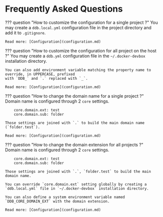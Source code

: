 Frequently Asked Questions
===

??? question "How to customize the configuration for a single project ?"
    You may create a `ddb.local.yml` configuration file in the project directory and add it to `.gitignore`.
    
    Read more: [Configuration](configuration.md)
    
??? question "How to customize the configuration for all project on the host ?"
    You may create a `ddb.yml` configuration file in the `~/.docker-devbox` installation directory.
    
    You can also add environment variable matching the property name to override, in UPPERCASE, prefixed 
    with `DDB_` and `.` replaced with `_`.
    
    Read more: [Configuration](configuration.md)

??? question "How to change the domain name for a single project ?"
    Domain name is configured through 2 `core` settings.
    
        core.domain.ext: test
        core.domain.sub: folder
    
    Those settings are joined with `.` to build the main domain name (`folder.test`).
    
    Read more: [Configuration](configuration.md)
    
??? question "How to change the domain extension for all projects ?"
    Domain name is configured through 2 `core` settings.
    
        core.domain.ext: test
        core.domain.sub: folder
    
    Those settings are joined with `.`, `folder.test` to build the main domain name.
    
    You can override `core.domain.ext` setting globally by creating a `ddb.local.yml` file in `~/.docker-devbox` installation directory.
    
    You can also define a system environment variable named `DDB_CORE_DOMAIN_EXT` with the domain extension.
    
    Read more: [Configuration](configuration.md)

